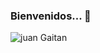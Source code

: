 ### Bienvenidos... 👋


![juan Gaitan](https://user-images.githubusercontent.com/81452895/134609491-b3c08974-197f-48b3-8fef-348c431fe506.gif)

<!--
**JuanGaitan1/JuanGaitan1** is a ✨ _special_ ✨ repository because its `README.md` (this file) appears on your GitHub profile.

Here are some ideas to get you started:

- 🔭 I’m currently working on ...
- 🌱 I’m currently learning ...
- 👯 I’m looking to collaborate on ...
- 🤔 I’m looking for help with ...
- 💬 Ask me about ...
- 📫 How to reach me: ...
- 😄 Pronouns: ...
- ⚡ Fun fact: ...
-->
